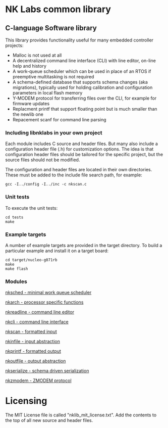 # NK Labs common library

## C-language Software library

This library provides functionality useful for many embedded controller
projects:

* Malloc is not used at all
* A decentralized command line interface (CLI) with line editor, on-line help and history
* A work-queue scheduler which can be used in place of an RTOS if preemptive multitasking is not required
* A schema-defined database that supports schema changes (aka migrations), typically used for holding calibration and configuration parameters in local flash memory
* Y-MODEM protocol for transferring files over the CLI, for example for firmware updates
* Replacment printf that support floating point but is much smaller than the newlib one
* Repacement scanf for command line parsing

### Including libnklabs in your own project

Each module includes C source and header files.  But many also include a
configuration header file (.h) for customization options.  The idea is that
configuration header files should be tailored for the specific project, but
the source files should not be modified.

The configuration and header files are located in their own directories. 
These must be added to the include file search path, for example:

	gcc -I../config -I../inc -c nkscan.c

### Unit tests

To execute the unit tests:

	cd tests
	make

### Example targets

A number of example targets are provided in the target directory.  To build
a particular example and install it on a target board:

	cd target/nucleo-g071rb
	make
	make flash

### Modules

[nksched - minimal work queue scheduler](doc/nksched.md)

[nkarch - processor specific functions](doc/nkarch.md)

[nkreadline - command line editor](doc/nkreadline.md)

[nkcli - command line interface](doc/nkcli.md)

[nkscan - formatted input](doc/nkscan.md)

[nkinfile - input abstraction](doc/nkinfile.md)

[nkprintf - formatted output](doc/nkprintf.md)

[nkoutfile - output abstraction](doc/nkoutfile.md)

[nkserialize - schema driven serialization](doc/nkserialize.md)

[nkzmodem - ZMODEM protocol](doc/nkzmodem.md)

# Licensing

The MIT License file is called "nklib_mit_license.txt".  Add the contents to
the top of all new source and header files.
